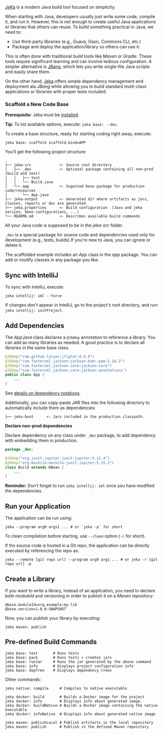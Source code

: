 [JeKa](https://jeka.dev) is a modern Java build tool focused on simplicity.

When starting with Java, developers usually just write some code, compile it, and run it. However, this is not enough to create useful Java applications or libraries that others can reuse. To build something practical in Java, we need to:
- Use third-party libraries (e.g., Guava, Gson, Commons CLI, etc.)
- Package and deploy the application/library so others can use it.

This is often done with traditional build tools like *Maven* or *Gradle*. These tools require significant learning and can involve tedious configuration.
A simpler alternative is [JBang](https://jbang.dev), which lets you write single-file Java scripts and easily share them.

On the other hand, [Jeka](https://jek.dev) offers simple dependency management and deployment ala *JBang* while allowing you to build standard multi-class applications or libraries with proper tests included.

### Scaffold a New Code Base

**Prerequisite:** Jeka must be [installed](../installation.md).

**Tip:** To list available options, execute: `jeka base: --doc`.

To create a base structure, ready for starting coding right away, execute:
```
jeka base: scaffold scaffold.kind=APP
```

You’ll get the following project structure:
```
. 
├── jeka-src             <- Source root directory
│   ├── _dev             <- Optional package containing all non-prod (build and test)
│   │   ├── test
│   │   └── Build.java  
│   └── app              <- Sugested base package for production code/resources
│       └── App.java     
├── jeka-output          <- Generated dir where artifacts as jars, classes, reports or doc are generated
├── jeka.properties      <- Build configuration  (Java and jeka version, kben configurations, ...)
└── README.md            <- Describes available build commands
```

All your Java code is supposed to be in the *jeka-src* folder.

`_dev` is a special package for source code and dependencies used only for development (e.g., tests, builds).If you're new to Java, you can ignore or delete it.

The scaffolded example includes an *App* class in the *app* package. You can add or modify classes in any package you like.

## Sync with IntelliJ

To sync with IntelliJ, execute:
```
jeka intellij: iml --force
```
If changes don't appear in IntelliJ, go to the project's root directory, and run: `jeka intellij: initProject`.

## Add Dependencies

The *App.java* class declares a `@JkDep` annotation to reference a library. You can add as many libraries as needed. A good practice is to declare all libraries in the same base class.

```java
@JkDep("com.github.lalyos:jfiglet:0.8.9")
@JkDep("com.fasterxml.jackson:jackson-bom::pom:2.18.2")
@JkDep("com.fasterxml.jackson.core:jackson-core")
@JkDep("com.fasterxml.jackson.core:jackson-annotations")
public class App {
    ...
}
```

See [details on dependency notations](../reference/api-dependency-management.md#string-notation).

Additionally, you can copy-paste JAR files into the following directory to automatically include them as dependencies:
```
├── jeka-boot      <- Jars included in the production classpath.
```

**Declare non-prod dependencies**

Declare dependency on any class under `_dev` package, to add dependency with embedding them in production.

```java
package _dev;

@JkDep("org.junit.jupiter:junit-jupiter:5.11.4")
@JkDep("org.mockito:mockito-junit-jupiter:5.15.2")
class Build extends KBean {
    ...
}
```
**Reminder:** Don't forget to run `jeka intellij: iml` once you have modified the dependencies.

## Run your Application

The application can be run using:
```shell
jeka --program arg0 args1 ... # or `jeka -p` for short
```
To clean compilation before starting, use `--clean` option (`-c` for short).

If ths source code is hosted in a Git repo, the application can be directly executed by referencing the repo as:
```shell
jeka --remote [git repo url] --program arg0 arg1 ... # or jeka -r [git repo url] -p
```
## Create a Library

If you want to write a library, instead of an application, you need to declare both *moduleId* and versioning in order to publish it on a *Maven* repository:

```property
@base.moduleId=org.example:my-lib
@base.version=1.0.0-SNAPSHOT
```

Now, you can publish your library by executing:
```shell
jeka maven: publish
```

## Pre-defined Build Commands

```
jeka base: test       # Runs tests
jeka base: pack       # Runs tests + creates jars
jeka base: runJar     # Runs the jar generated by the above command
jeka base: info       # Displays project configuration info
jeka base: depTree    # Displays dependency trees 
```
Other commands:
``` 
jeka native: compile     # Compiles to native executable

jeka docker: build       # Builds a Docker image for the project
jeka docker: info        # Displays info about generated image.
jeka docker: buildNative # Builds a Docker image containing the native executable
jeka docker: infoNative  # Displays info about generated native image 

jeka maven: publishLocal # Publish artifacts in the local repository
jeka maven: publish      # Publish in the defined Maven repository
```











